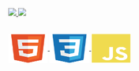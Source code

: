<div>
  <a href="https://github.com/c4ipir4boy">  
  <img height="180em" src="https://github-readme-stats.vercel.app/api?username=c4ipir4boy&show_icons=true&theme=jolly"/>
  <img height="180em" src="https://github-readme-stats.vercel.app/api/top-langs/?username=c4ipir4boy&theme=jolly"/>
</div>
<div><br><br>
  <img align="center" alt="HTML" height="60" width="80" src="https://raw.githubusercontent.com/devicons/devicon/master/icons/html5/html5-original.svg">
  <img align="center" alt="CSS" height="60" width="80" src="https://raw.githubusercontent.com/devicons/devicon/master/icons/css3/css3-original.svg">
  <img align="center" alt="Js" height="60" width="80" src="https://raw.githubusercontent.com/devicons/devicon/master/icons/javascript/javascript-plain.svg">
  </a>
</div>
<!--
- 💞️ I’m looking to collaborate on Simple projects to increase my knologe and portfolio, or jobs at my level.
- 📫 How to reach me: Dm on insta :p https://www.instagram.com/beirut.not.god/
c4ipir4boy/c4ipir4boy is a ✨ special ✨ repository because its `README.md` (this file) appears on your GitHub profile.
You can click the Preview link to take a look at your changes.
--->

